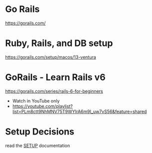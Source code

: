 

# Go Rails
https://gorails.com/

# Ruby, Rails, and DB setup
https://gorails.com/setup/macos/13-ventura

# GoRails - Learn Rails v6
https://gorails.com/series/rails-6-for-beginners
- Watch in YouTube only
- https://youtube.com/playlist?list=PLm8ctt9NhMNV75T9WYIrA6m9I_uw7vS56&feature=shared

# Setup Decisions
read the [SETUP](./SETUP.md) documentation